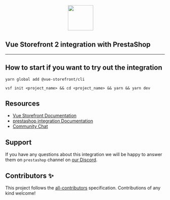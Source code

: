 <div align="center">
<img src="https://blog.vuestorefront.io/wp-content/uploads/2020/01/1QU9F6hQlFyHsJIbsdmt6FA.png" height="80px"/>  
</div>

## Vue Storefront 2 integration with PrestaShop

------

<!-- ALL-CONTRIBUTORS-BADGE:START - Do not remove or modify this section -->
<!-- ALL-CONTRIBUTORS-BADGE:END -->


## How to start if you want to try out the integration

```
yarn global add @vue-storefront/cli
```
```
vsf init <project_name> && cd <project_name> && yarn && yarn dev
```

## Resources

- [Vue Storefront Documentation](https://docs.vuestorefront.io/v2/)
- [prestashop integration Documentation](https://docs.vuestorefront.io/prestashop)
- [Community Chat](https://discord.vuestorefront.io)

## Support

If you have any questions about this integration we will be happy to answer them on `prestashop` channel on [our Discord](discord.vuestorefront.io).

## Contributors ✨

<!-- ALL-CONTRIBUTORS-LIST:START - Do not remove or modify this section -->

<!-- ALL-CONTRIBUTORS-LIST:END -->

This project follows the [all-contributors](https://github.com/all-contributors/all-contributors) specification. Contributions of any kind welcome!
